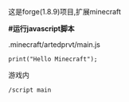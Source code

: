 这是forge(1.8.9)项目,扩展minecraft


**#运行javascript脚本**

.minecraft/artedprvt/main.js

`print("Hello Minecraft");`

游戏内

`/script main`
